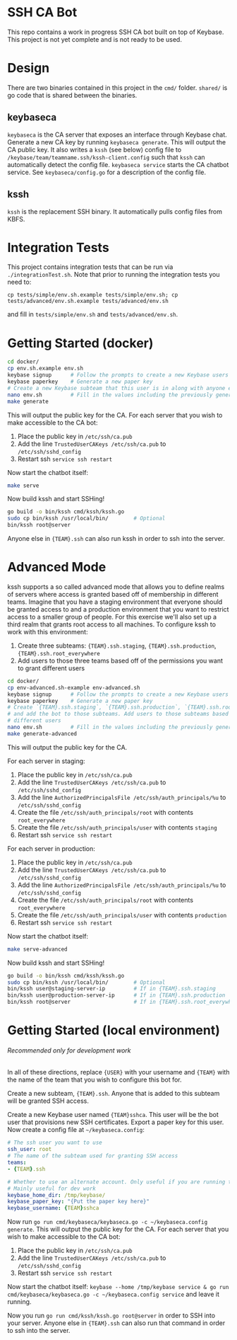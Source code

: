 # SSH CA Bot

This repo contains a work in progress SSH CA bot built on top of Keybase. This project is not yet complete and is not 
ready to be used. 

# Design

There are two binaries contained in this project in the `cmd/` folder. `shared/` is go code that is shared between the 
binaries. 

## keybaseca 

`keybaseca` is the CA server that exposes an interface through Keybase chat. Generate a new CA key by running 
`keybaseca generate`. This will output the CA public key. It also writes a `kssh` (see below) config file to 
`/keybase/team/teamname.ssh/kssh-client.config` such that `kssh` can automatically detect the config file. 
`keybaseca service` starts the CA chatbot service. See `keybaseca/config.go` for a description of the config file. 

## kssh

`kssh` is the replacement SSH binary. It automatically pulls config files from KBFS. 

# Integration Tests

This project contains integration tests that can be run via `./integrationTest.sh`. Note that prior to running
the integration tests you need to:

```
cp tests/simple/env.sh.example tests/simple/env.sh; cp tests/advanced/env.sh.example tests/advanced/env.sh
``` 

and fill in `tests/simple/env.sh` and `tests/advanced/env.sh`. 

# Getting Started (docker)

```bash
cd docker/
cp env.sh.example env.sh
keybase signup      # Follow the prompts to create a new Keybase users to use for the SSH CA bot
keybase paperkey    # Generate a new paper key
# Create a new Keybase subteam that this user is in along with anyone else you wish to grant SSH access to
nano env.sh         # Fill in the values including the previously generated paper key
make generate
```

This will output the public key for the CA. 
For each server that you wish to make accessible to the CA bot:

1. Place the public key in `/etc/ssh/ca.pub` 
2. Add the line `TrustedUserCAKeys /etc/ssh/ca.pub` to `/etc/ssh/sshd_config`
3. Restart ssh `service ssh restart`

Now start the chatbot itself:

```bash
make serve
```

Now build kssh and start SSHing!

```bash
go build -o bin/kssh cmd/kssh/kssh.go
sudo cp bin/kssh /usr/local/bin/        # Optional
bin/kssh root@server
```

Anyone else in `{TEAM}.ssh` can also run kssh in order to ssh into the server.

# Advanced Mode

kssh supports a so called advanced mode that allows you to define realms of servers where access is granted based off of 
membership in different teams. Imagine that you have a staging environment that everyone should be granted access to and
a production environment that you want to restrict access to a smaller group of people. For this exercise we'll also set
up a third realm that grants root access to all machines. To configure kssh to work with this environment:

1. Create three subteams: `{TEAM}.ssh.staging`, `{TEAM}.ssh.production`, `{TEAM}.ssh.root_everywhere`
2. Add users to those three teams based off of the permissions you want to grant different users

```bash
cd docker/
cp env-advanced.sh-example env-advanced.sh
keybase signup      # Follow the prompts to create a new Keybase users to use for the SSH CA bot
keybase paperkey    # Generate a new paper key
# Create `{TEAM}.ssh.staging`, `{TEAM}.ssh.production`, `{TEAM}.ssh.root_everywhere` as new Keybase subteams
# and add the bot to those subteams. Add users to those subteams based off of the permissions you wish to grant
# different users
nano env.sh         # Fill in the values including the previously generated paper key
make generate-advanced
```

This will output the public key for the CA. 

For each server in staging:

1. Place the public key in `/etc/ssh/ca.pub` 
2. Add the line `TrustedUserCAKeys /etc/ssh/ca.pub` to `/etc/ssh/sshd_config`
3. Add the line `AuthorizedPrincipalsFile /etc/ssh/auth_principals/%u` to `/etc/ssh/sshd_config`
4. Create the file `/etc/ssh/auth_principals/root` with contents `root_everywhere`
5. Create the file `/etc/ssh/auth_principals/user` with contents `staging`
6. Restart ssh `service ssh restart`

For each server in production:

1. Place the public key in `/etc/ssh/ca.pub` 
2. Add the line `TrustedUserCAKeys /etc/ssh/ca.pub` to `/etc/ssh/sshd_config`
3. Add the line `AuthorizedPrincipalsFile /etc/ssh/auth_principals/%u` to `/etc/ssh/sshd_config`
4. Create the file `/etc/ssh/auth_principals/root` with contents `root_everywhere`
5. Create the file `/etc/ssh/auth_principals/user` with contents `production`
6. Restart ssh `service ssh restart`

Now start the chatbot itself:

```bash
make serve-advanced
```

Now build kssh and start SSHing!

```bash
go build -o bin/kssh cmd/kssh/kssh.go
sudo cp bin/kssh /usr/local/bin/        # Optional
bin/kssh user@staging-server-ip         # If in {TEAM}.ssh.staging
bin/kssh user@production-server-ip      # If in {TEAM}.ssh.production
bin/kssh root@server                    # If in {TEAM}.ssh.root_everywhere
```

# Getting Started (local environment)
###### Recommended only for development work
In all of these directions, replace `{USER}` with your username and `{TEAM}` with the name of the team that you wish to 
configure this bot for. 

Create a new subteam, `{TEAM}.ssh`. Anyone that is added to this subteam will be granted SSH access. 

Create a new Keybase user named `{TEAM}sshca`. This user will be the bot user that provisions new SSH certificates. 
Export a paper key for this user. Now create a config file at `~/keybaseca.config`:

```yaml
# The ssh user you want to use
ssh_user: root
# The name of the subteam used for granting SSH access
teams: 
- {TEAM}.ssh

# Whether to use an alternate account. Only useful if you are running the chatbot on an account other than the one you are currently using
# Mainly useful for dev work
keybase_home_dir: /tmp/keybase/
keybase_paper_key: "{Put the paper key here}"
keybase_username: {TEAM}sshca
```

Now run `go run cmd/keybaseca/keybaseca.go -c ~/keybaseca.config generate`. This will output the public key for the CA. 
For each server that you wish to make accessible to the CA bot:

1. Place the public key in `/etc/ssh/ca.pub` 
2. Add the line `TrustedUserCAKeys /etc/ssh/ca.pub` to `/etc/ssh/sshd_config`
3. Restart ssh `service ssh restart`

Now start the chatbot itself: `keybase --home /tmp/keybase service & go run cmd/keybaseca/keybaseca.go -c ~/keybaseca.config service` and leave it running.

Now you run `go run cmd/kssh/kssh.go root@server` in order to SSH into your server. Anyone else in `{TEAM}.ssh` can
also run that command in order to ssh into the server.
